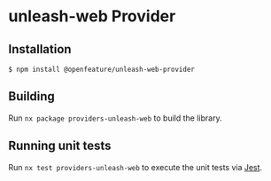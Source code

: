 # unleash-web Provider

## Installation

```
$ npm install @openfeature/unleash-web-provider
```

## Building

Run `nx package providers-unleash-web` to build the library.

## Running unit tests

Run `nx test providers-unleash-web` to execute the unit tests via [Jest](https://jestjs.io).
